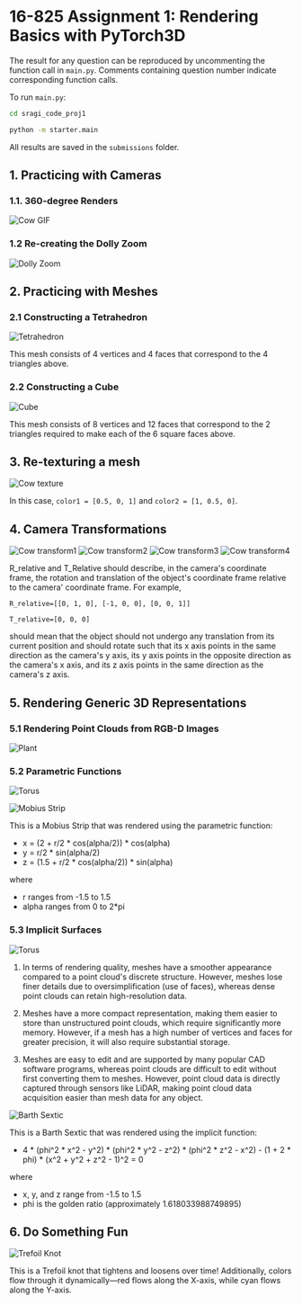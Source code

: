 # 16-825 Assignment 1: Rendering Basics with PyTorch3D

The result for any question can be reproduced by uncommenting the function call in `main.py`. Comments containing question number indicate corresponding function calls.

To run `main.py`:

```bash
cd sragi_code_proj1

python -m starter.main
```
All results are saved in the `submissions` folder.

## 1. Practicing with Cameras

### 1.1. 360-degree Renders

![Cow GIF](submissions/my_gif.gif)


### 1.2 Re-creating the Dolly Zoom

![Dolly Zoom](submissions/dolly.gif)


## 2. Practicing with Meshes

### 2.1 Constructing a Tetrahedron

![Tetrahedron](submissions/tetrahedron.gif)

This mesh consists of 4 vertices and 4 faces that correspond to the 4 triangles above.

### 2.2 Constructing a Cube

![Cube](submissions/cube.gif)

This mesh consists of 8 vertices and 12 faces that correspond to the 2 triangles required to make each of the 6 square faces above.


## 3. Re-texturing a mesh

![Cow texture](submissions/textures.gif)

In this case, `color1 = [0.5, 0, 1]` and `color2 = [1, 0.5, 0]`.


## 4. Camera Transformations

![Cow transform1](submissions/transform1.jpg)
![Cow transform2](submissions/transform2.jpg)
![Cow transform3](submissions/transform3.jpg)
![Cow transform4](submissions/transform4.jpg)


R_relative and T_Relative should describe, in the camera's coordinate frame, the rotation and translation of the object's coordinate frame relative to the camera' coordinate frame. For example, 

`R_relative=[[0, 1, 0], [-1, 0, 0], [0, 0, 1]]`

`T_relative=[0, 0, 0]`

should mean that the object should not undergo any translation from its current position and should rotate such that its x axis points in the same direction as the camera's y axis, its y axis points in the opposite direction as the camera's x axis, and its z axis points in the same direction as the camera's z axis.




## 5. Rendering Generic 3D Representations

### 5.1 Rendering Point Clouds from RGB-D Images

![Plant](submissions/plant.gif)


### 5.2 Parametric Functions

![Torus](submissions/torus.gif)

![Mobius Strip](submissions/mobiusStrip.gif)

This is a Mobius Strip that was rendered using the parametric function:

* x = (2 + r/2 * cos(alpha/2)) * cos(alpha)
* y = r/2 * sin(alpha/2)
* z = (1.5 + r/2 * cos(alpha/2)) * sin(alpha)


where 
* r ranges from -1.5 to 1.5
* alpha ranges from 0 to 2*pi


### 5.3 Implicit Surfaces

![Torus](submissions/torus_implicit.gif)

1. In terms of rendering quality, meshes have a smoother appearance compared to a point cloud's discrete structure. However, meshes lose finer details due to oversimplification (use of faces), whereas dense point clouds can retain high-resolution data.

2. Meshes have a more compact representation, making them easier to store than unstructured point clouds, which require significantly more memory. However, if a mesh has a high number of vertices and faces for greater precision, it will also require substantial storage.

3. Meshes are easy to edit and are supported by many popular CAD software programs, whereas point clouds are difficult to edit without first converting them to meshes. However, point cloud data is directly captured through sensors like LiDAR, making point cloud data acquisition easier than mesh data for any object.

![Barth Sextic](submissions/barth_implicit.gif)

This is a Barth Sextic that was rendered using the implicit function:

* 4 * (phi^2 * x^2 - y^2) * (phi^2 * y^2 - z^2) * (phi^2 * z^2 - x^2) - (1 + 2 * phi) * (x^2 + y^2 + z^2 - 1)^2 = 0

where 
* x, y, and z range from -1.5 to 1.5
* phi is the golden ratio (approximately 1.618033988749895)

## 6. Do Something Fun

![Trefoil Knot](submissions/trefoil.gif)

This is a Trefoil knot that tightens and loosens over time! Additionally, colors flow through it dynamically—red flows along the X-axis, while cyan flows along the Y-axis.